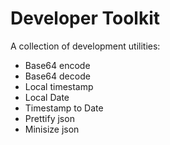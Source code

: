 # Developer Toolkit

A collection of development utilities:

- Base64 encode
- Base64 decode
- Local timestamp
- Local Date
- Timestamp to Date
- Prettify json
- Minisize json
